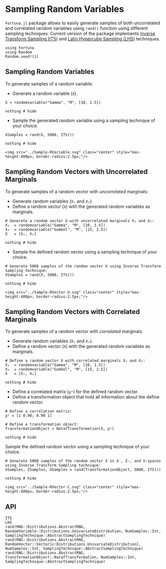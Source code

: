 # Sampling Random Variables

`Fortuna.jl` package allows to easily generate samples of both uncorrelated and correlated random variables using `rand()` function using different sampling techniques. Current version of the package implements [Inverse Transform Sampling (ITS)](https://en.wikipedia.org/wiki/Inverse_transform_sampling) and [Latin Hypercube Sampling (LHS)](https://en.wikipedia.org/wiki/Latin_hypercube_sampling) techniques.

```@setup 1
using Fortuna
using Random
Random.seed!(1)
```

## Sampling Random Variables

To generate samples of a random variable:

- Generate a random variable (`X`).

```@example 1
X = randomvariable("Gamma", "M", [10, 1.5])

nothing # hide
```

- Sample the generated random variable using a sampling technique of your choice.

```@example 1
XSamples = rand(X, 5000, ITS())

nothing # hide
```

```@raw html
<img src="../Sample-RVariable.svg" class="center" style="max-height:400px; border-radius:2.5px;"/>
```

## Sampling Random Vectors with Uncorrelated Marginals

To generate samples of a random vector with *uncorrelated* marginals:

- Generate random variables (`X₁` and `X₂`).
- Define a random vector (`X`) with the generated random variables as marginals.

```@example 1
# Generate a random vector X with uncorrelated marginals X₁ and X₂:
X₁  = randomvariable("Gamma", "M", [10, 1.5])
X₂  = randomvariable("Gumbel", "M", [15, 2.5])
X   = [X₁, X₂]

nothing # hide
```

- Sample the defined random vector using a sampling technique of your choice.

```@example 1
# Generate 5000 samples of the random vector X using Inverse Transform Sampling technique:
XSamples = rand(X, 5000, ITS())

nothing # hide
```

```@raw html
<img src="../Sample-RVector-U.svg" class="center" style="max-height:400px; border-radius:2.5px;"/>
```

## Sampling Random Vectors with Correlated Marginals

To generate samples of a random vector with *correlated* marginals:

- Generate random variables (`X₁` and `X₂`).
- Define a random vector (`X`) with the generated random variables as marginals.

```@example 1
# Define a random vector X with correlated marginals X₁ and X₂:
X₁  = randomvariable("Gamma", "M", [10, 1.5])
X₂  = randomvariable("Gumbel", "M", [15, 2.5])
X   = [X₁, X₂]

nothing # hide
```

- Define a correlated matrix (`ρˣ`) for the defined random vector.
- Define a transformation object that hold all information about the define random vector.

```@example 1
# Define a correlation matrix:
ρˣ = [1 0.90; 0.90 1]

# Define a transformation object:
TransformationObject = NatafTransformation(X, ρˣ)

nothing # hide
```

Sample the defined random vector using a sampling technique of your choice.

```@example 1
# Generate 5000 samples of the random vector X in X-, Z-, and U-spaces using Inverse Transform Sampling technique:
XSamples, ZSamples, USamples = rand(TransformationObject, 5000, ITS())

nothing # hide
```

```@raw html
<img src="../Sample-RVector-C.svg" class="center" style="max-height:400px; border-radius:2.5px;"/>
```

## API

```@docs
ITS
LHS
rand(RNG::Distributions.AbstractRNG, RandomVariable::Distributions.UnivariateDistribution, NumSamples::Int, SamplingTechnique::AbstractSamplingTechnique)
rand(RNG::Distributions.AbstractRNG, RandomVector::Vector{<:Distributions.UnivariateDistribution}, NumSamples::Int, SamplingTechnique::AbstractSamplingTechnique)
rand(RNG::Distributions.AbstractRNG, TransformationObject::NatafTransformation, NumSamples::Int, SamplingTechnique::AbstractSamplingTechnique)
```